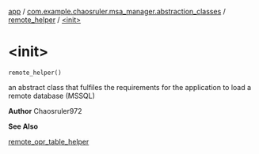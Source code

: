 [app](../../index.md) / [com.example.chaosruler.msa_manager.abstraction_classes](../index.md) / [remote_helper](index.md) / [&lt;init&gt;](.)

# &lt;init&gt;

`remote_helper()`

an abstract class that fulfiles the requirements for the application to load a remote database (MSSQL)

**Author**
Chaosruler972

**See Also**

[remote_opr_table_helper](#)

